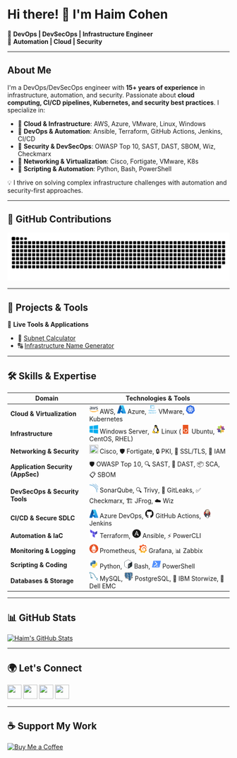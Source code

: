 # Hi there! 👋 I'm Haim Cohen 

🚀 **DevOps | DevSecOps | Infrastructure Engineer**  
🔧 **Automation | Cloud | Security**  

---
## About Me  
I'm a DevOps/DevSecOps engineer with **15+ years of experience** in infrastructure, automation, and security. Passionate about **cloud computing, CI/CD pipelines, Kubernetes, and security best practices**. I specialize in:  

- 🔹 **Cloud & Infrastructure**: AWS, Azure, VMware, Linux, Windows  
- 🔹 **DevOps & Automation**: Ansible, Terraform, GitHub Actions, Jenkins, CI/CD  
- 🔹 **Security & DevSecOps**: OWASP Top 10, SAST, DAST, SBOM, Wiz, Checkmarx  
- 🔹 **Networking & Virtualization**: Cisco, Fortigate, VMware, K8s  
- 🔹 **Scripting & Automation**: Python, Bash, PowerShell  

💡 I thrive on solving complex infrastructure challenges with automation and security-first approaches.

---

## 🐍 GitHub Contributions
![snake gif](https://raw.githubusercontent.com/sk3pp3r/sk3pp3r/output/github-contribution-grid-snake.svg)

---

## 🚀 Projects & Tools  

🔗 **Live Tools & Applications**  
- 🧮 [Subnet Calculator](https://subnet-calc.streamlit.app)  
- 🔠 [Infrastructure Name Generator](https://infra-name.streamlit.app)  

---

## 🛠 Skills & Expertise  

| **Domain**                | **Technologies & Tools** |
|---------------------------|-------------------------|
| **Cloud & Virtualization** | <img src="https://raw.githubusercontent.com/devicons/devicon/refs/heads/master/icons/amazonwebservices/amazonwebservices-original-wordmark.svg" width="20" height="20"/> AWS, <img src="https://raw.githubusercontent.com/devicons/devicon/master/icons/azure/azure-original.svg" width="20" height="20"/> Azure, <img src="https://raw.githubusercontent.com/devicons/devicon/refs/heads/master/icons/vsphere/vsphere-plain-wordmark.svg" width="20" height="20"/> VMware, <img src="https://raw.githubusercontent.com/devicons/devicon/master/icons/kubernetes/kubernetes-plain.svg" width="20" height="20"/> Kubernetes |
| **Infrastructure** | <img src="https://raw.githubusercontent.com/devicons/devicon/master/icons/windows8/windows8-original.svg" width="20" height="20"/> Windows Server, <img src="https://raw.githubusercontent.com/devicons/devicon/master/icons/linux/linux-original.svg" width="20" height="20"/> Linux (<img src="https://raw.githubusercontent.com/devicons/devicon/master/icons/ubuntu/ubuntu-plain.svg" width="20" height="20"/> Ubuntu, <img src="https://raw.githubusercontent.com/devicons/devicon/master/icons/centos/centos-original.svg" width="20" height="20"/> CentOS, RHEL) |
| **Networking & Security** | <img src="https://raw.githubusercontent.com/devicons/devicon/master/icons/cisco/cisco-original.svg" width="20" height="20"/> Cisco, 🛡️ Fortigate, 🔒 PKI, 🔐 SSL/TLS, 🔑 IAM |
| **Application Security (AppSec)** | 🛡️ OWASP Top 10, 🔍 SAST, 🔎 DAST, 📦 SCA, 📋 SBOM |
| **DevSecOps & Security Tools** | <img src="https://raw.githubusercontent.com/devicons/devicon/master/icons/sonarqube/sonarqube-original.svg" width="20" height="20"/> SonarQube, 🔍 Trivy, 🔐 GitLeaks, ✅ Checkmarx, 🏗️ JFrog, ☁️ Wiz |
| **CI/CD & Secure SDLC** | <img src="https://raw.githubusercontent.com/devicons/devicon/master/icons/azure/azure-original.svg" width="20" height="20"/> Azure DevOps, <img src="https://raw.githubusercontent.com/devicons/devicon/master/icons/github/github-original.svg" width="20" height="20"/> GitHub Actions, <img src="https://raw.githubusercontent.com/devicons/devicon/master/icons/jenkins/jenkins-original.svg" width="20" height="20"/> Jenkins |
| **Automation & IaC** | <img src="https://raw.githubusercontent.com/devicons/devicon/master/icons/terraform/terraform-original.svg" width="20" height="20"/> Terraform, <img src="https://raw.githubusercontent.com/devicons/devicon/master/icons/ansible/ansible-original.svg" width="20" height="20"/> Ansible, ⚡ PowerCLI |
| **Monitoring & Logging** | <img src="https://raw.githubusercontent.com/devicons/devicon/master/icons/prometheus/prometheus-original.svg" width="20" height="20"/> Prometheus, <img src="https://raw.githubusercontent.com/devicons/devicon/master/icons/grafana/grafana-original.svg" width="20" height="20"/> Grafana, 📊 Zabbix |
| **Scripting & Coding** | <img src="https://raw.githubusercontent.com/devicons/devicon/master/icons/python/python-original.svg" width="20" height="20"/> Python, <img src="https://raw.githubusercontent.com/devicons/devicon/master/icons/bash/bash-original.svg" width="20" height="20"/> Bash, <img src="https://raw.githubusercontent.com/devicons/devicon/master/icons/powershell/powershell-original.svg" width="20" height="20"/> PowerShell |
| **Databases & Storage** | <img src="https://raw.githubusercontent.com/devicons/devicon/master/icons/mysql/mysql-original.svg" width="20" height="20"/> MySQL, <img src="https://raw.githubusercontent.com/devicons/devicon/master/icons/postgresql/postgresql-original.svg" width="20" height="20"/> PostgreSQL, 💾 IBM Storwize, 💽 Dell EMC |

---

## 📊 GitHub Stats  

[![Haim's GitHub Stats](https://github-readme-stats.vercel.app/api?username=sk3pp3r&show_icons=true&hide_border=true&theme=tokyonight)](https://github.com/sk3pp3r)

---

## 🌍 Let's Connect  

<p align="left">
<a href="https://github.com/sk3pp3r" target="_blank"><img src="https://raw.githubusercontent.com/danielcranney/readme-generator/main/public/icons/socials/github.svg" width="32" height="32"></a>  
<a href="https://www.linkedin.com/in/haimc" target="_blank"><img src="https://raw.githubusercontent.com/danielcranney/readme-generator/main/public/icons/socials/linkedin.svg" width="32" height="32"></a>  
<a href="https://stackoverflow.com/users/3752715/haim-cohen" target="_blank"><img src="https://raw.githubusercontent.com/danielcranney/readme-generator/main/public/icons/socials/stackoverflow.svg" width="32" height="32"></a>  
<a href="https://medium.com/@haim1979" target="_blank"><img src="https://raw.githubusercontent.com/danielcranney/readme-generator/main/public/icons/socials/medium.svg" width="32" height="32"></a>  
</p>

---

## ☕ Support My Work  

[![Buy Me a Coffee](https://cdn.buymeacoffee.com/buttons/default-orange.png)](https://www.buymeacoffee.com/haim_cohen)

<!--
**sk3pp3r/sk3pp3r** is a ✨ _special_ ✨ repository because its `README.md` (this file) appears on your GitHub profile.

Here are some ideas to get you started:

- 🔭 I'm currently working on ...
- 🌱 I'm currently learning ...
- 👯 I'm looking to collaborate on ...
- 🤔 I'm looking for help with ...
- 💬 Ask me about ...
- 📫 How to reach me: ...
- 😄 Pronouns: ...
- ⚡ Fun fact: ...
-->
